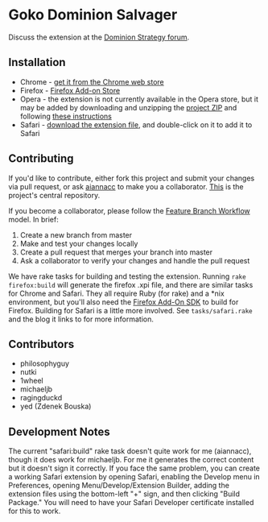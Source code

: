 Goko Dominion Salvager
======================

Discuss the extension at the [Dominion Strategy forum](http://goo.gl/4muRB).


Installation
------------
- Chrome - [get it from the Chrome web store](http://goo.gl/Y9AK5)
- Firefox - [Firefox Add-on Store](https://addons.mozilla.org/en-US/firefox/addon/goko-salvager/)
- Opera - the extension is not currently available in the Opera store, but it may be added by downloading and unzipping the [project ZIP](https://github.com/michaeljb/Goko-Live-Log-Viewer/archive/master.zip) and following [these instructions](http://dev.opera.com/extension-docs/tut_basics.html#step_4_testing_your_extension)
- Safari - [download the extension file](http://goo.gl/1SJmbB), and double-click on it to add it to Safari

Contributing
------------
If you'd like to contribute, either fork this project and submit your changes via pull request, or ask [aiannacc](https://github.com/aiannacc) to make you a collaborator. [This](https://github.com/aiannacc/Goko-Salvager) is the project's central repository.

If you become a collaborator, please follow the [Feature Branch
Workflow](https://www.atlassian.com/git/workflows#!workflow-feature-branch) model. In brief:

1. Create a new branch from master
2. Make and test your changes locally
3. Create a pull request that merges your branch into master
4. Ask a collaborator to verify your changes and handle the pull request

We have rake tasks for building and testing the extension. Running `rake firefox:build` will generate the firefox .xpi file, and there are similar tasks for Chrome and Safari. They all require Ruby (for rake) and a \*nix environment, but you'll also need the [Firefox Add-On SDK](https://addons.mozilla.org/en-US/developers/docs/sdk/latest/) to build for Firefox. Building for Safari is a little more involved. See `tasks/safari.rake` and the blog it links to for more information.

Contributors
------------
- philosophyguy
- nutki
- 1wheel
- michaeljb
- ragingduckd
- yed (Zdenek Bouska)

Development Notes
-----------------
The current "safari:build" rake task doesn't quite work for me (aiannacc), though it does work for michaeljb. For me it generates the correct content but it doesn't sign it correctly. If you face the same problem, you can create a working Safari extension by opening Safari, enabling the Develop menu in Preferences, opening Menu/Develop/Extension Builder, adding the extension files using the bottom-left "+" sign, and then clicking "Build Package." You will need to have your Safari Developer certificate installed for this to work.


